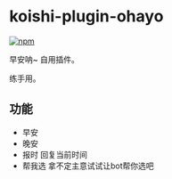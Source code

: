 # koishi-plugin-ohayo

[![npm](https://img.shields.io/npm/v/@xiaozhedesu/koishi-plugin-ohayo?style=flat-square)](https://www.npmjs.com/package/@xiaozhedesu/koishi-plugin-ohayo)

早安呐~ 自用插件。

练手用。

## 功能

- 早安
- 晚安
- 报时 回复当前时间
- 帮我选 拿不定主意试试让bot帮你选吧